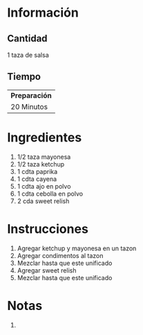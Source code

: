 # Información

## Cantidad

1 taza de salsa

## Tiempo

|                 |
| --------------- |
| **Preparación** |
| 20 Minutos      |

# Ingredientes

1.  1/2 taza mayonesa
2.  1/2 taza ketchup
3.  1 cdta paprika
4.  1 cdta cayena
5.  1 cdta ajo en polvo
6.  1 cdta cebolla en polvo
7.  2 cda sweet relish

# Instrucciones

1.  Agregar ketchup y mayonesa en un tazon
2.  Agregar condimentos al tazon
3.  Mezclar hasta que este unificado
4.  Agregar sweet relish
5.  Mezclar hasta que este unificado

# Notas

1.
